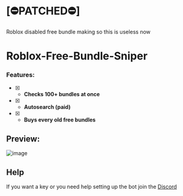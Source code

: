 # [⛔PATCHED⛔]
Roblox disabled free bundle making so this is useless now

# Roblox-Free-Bundle-Sniper

### Features:
- [x] - **Checks 100+ bundles at once**
- [x] - **Autosearch (paid)**
- [x] - **Buys every old free bundles** 

## Preview:
![image](https://github.com/Aspectise/Roblox-Free-Bundle-Sniper/assets/90333100/c3a824c6-8bc7-4aae-96a1-9028492f8191)

## Help
If you want a key or you need help setting up the bot join the [Discord](https://discord.gg/deathsniper)
